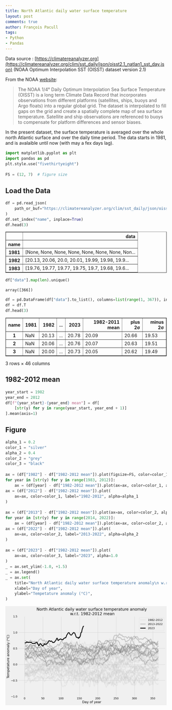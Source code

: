 ```yaml
---
title: North Atlantic daily water surface temperature
layout: post
comments: true
author: François Pacull
tags: 
- Python
- Pandas
---
```


Data source : [https://climatereanalyzer.org](https://climatereanalyzer.org/clim/sst_daily/json/oisst2.1_natlan1_sst_day.json) (NOAA Optimum Interpolation SST (OISST) dataset version 2.1)

From the NOAA [website](https://www.ncei.noaa.gov/products/optimum-interpolation-sst):

> The NOAA 1/4° Daily Optimum Interpolation Sea Surface Temperature (OISST) is a long term Climate Data Record that incorporates observations from different platforms (satellites, ships, buoys and Argo floats) into a regular global grid. The dataset is interpolated to fill gaps on the grid and create a spatially complete map of sea surface temperature. Satellite and ship observations are referenced to buoys to compensate for platform differences and sensor biases.

In the present dataset, the surface temperature is averaged over the whole north Atlantic surface and over the daily time period. The data starts in 1981, and is avalaible until now (with may a fex days lag).

```python
import matplotlib.pyplot as plt
import pandas as pd
plt.style.use("fivethirtyeight")

FS = (12, 7)  # figure size
```

## Load the Data


```python
df = pd.read_json(
    path_or_buf="https://climatereanalyzer.org/clim/sst_daily/json/oisst2.1_natlan1_sst_day.json"
)
df.set_index("name", inplace=True)
df.head(3)
```



<div>
<style scoped>
    .dataframe tbody tr th:only-of-type {
        vertical-align: middle;
    }

    .dataframe tbody tr th {
        vertical-align: top;
    }

    .dataframe thead th {
        text-align: right;
    }
</style>
<table border="1" class="dataframe">
  <thead>
    <tr style="text-align: right;">
      <th></th>
      <th>data</th>
    </tr>
    <tr>
      <th>name</th>
      <th></th>
    </tr>
  </thead>
  <tbody>
    <tr>
      <th>1981</th>
      <td>[None, None, None, None, None, None, None, Non...</td>
    </tr>
    <tr>
      <th>1982</th>
      <td>[20.13, 20.06, 20.0, 20.01, 19.99, 19.98, 19.9...</td>
    </tr>
    <tr>
      <th>1983</th>
      <td>[19.76, 19.77, 19.77, 19.75, 19.7, 19.68, 19.6...</td>
    </tr>
  </tbody>
</table>
</div>




```python
df["data"].map(len).unique()
```




    array([366])




```python
df = pd.DataFrame(df["data"].to_list(), columns=list(range(1, 367)), index=df.index)
df = df.T
df.head(3)
```




<div>
<style scoped>
    .dataframe tbody tr th:only-of-type {
        vertical-align: middle;
    }

    .dataframe tbody tr th {
        vertical-align: top;
    }

    .dataframe thead th {
        text-align: right;
    }
</style>
<table border="1" class="dataframe">
  <thead>
    <tr style="text-align: right;">
      <th>name</th>
      <th>1981</th>
      <th>1982</th>
      <th>...</th>
      <th>2023</th>
      <th>1982-2011 mean</th>
      <th>plus 2σ</th>
      <th>minus 2σ</th>
    </tr>
  </thead>
  <tbody>
    <tr>
      <th>1</th>
      <td>NaN</td>
      <td>20.13</td>
      <td>...</td>
      <td>20.78</td>
      <td>20.09</td>
      <td>20.66</td>
      <td>19.53</td>
    </tr>
    <tr>
      <th>2</th>
      <td>NaN</td>
      <td>20.06</td>
      <td>...</td>
      <td>20.76</td>
      <td>20.07</td>
      <td>20.63</td>
      <td>19.51</td>
    </tr>
    <tr>
      <th>3</th>
      <td>NaN</td>
      <td>20.00</td>
      <td>...</td>
      <td>20.73</td>
      <td>20.05</td>
      <td>20.62</td>
      <td>19.49</td>
    </tr>
  </tbody>
</table>
<p>3 rows × 46 columns</p>
</div>



## 1982-2012 mean


```python
year_start = 1982
year_end = 2012
df[f"{year_start}-{year_end} mean"] = df[
    [str(y) for y in range(year_start, year_end + 1)]
].mean(axis=1)
```

## Figure


```python
alpha_1 = 0.2
color_1 = "silver"
alpha_2 = 0.4
color_2 = "grey"
color_3 = "black"

ax = (df["1982"] - df["1982-2012 mean"]).plot(figsize=FS, color=color_1, alpha=alpha_1)
for year in [str(y) for y in range(1983, 2012)]:
    ax = (df[year] - df["1982-2012 mean"]).plot(ax=ax, color=color_1, alpha=alpha_1)
ax = (df["2012"] - df["1982-2012 mean"]).plot(
    ax=ax, color=color_1, label="1982-2012", alpha=alpha_1
)

ax = (df["2013"] - df["1982-2012 mean"]).plot(ax=ax, color=color_2, alpha=alpha_2)
for year in [str(y) for y in range(2014, 2022)]:
    ax = (df[year] - df["1982-2012 mean"]).plot(ax=ax, color=color_2, alpha=alpha_2)
ax = (df["2022"] - df["1982-2012 mean"]).plot(
    ax=ax, color=color_2, label="2013-2022", alpha=alpha_2
)

ax = (df["2023"] - df["1982-2012 mean"]).plot(
    ax=ax, color=color_3, label="2023", alpha=1.0
)
_ = ax.set_ylim(-1.0, +1.5)
_ = ax.legend()
_ = ax.set(
    title="North Atlantic daily water surface temperature anomaly\n w.r.t. 1982-2012 mean",
    xlabel="Day of year",
    ylabel="Tempetature anomaly (°C)",
)
```


<p align="center">
  <img width="1000" src="/img/2023-06-13_01/output_9_0.png" alt="output_9_0">
</p>